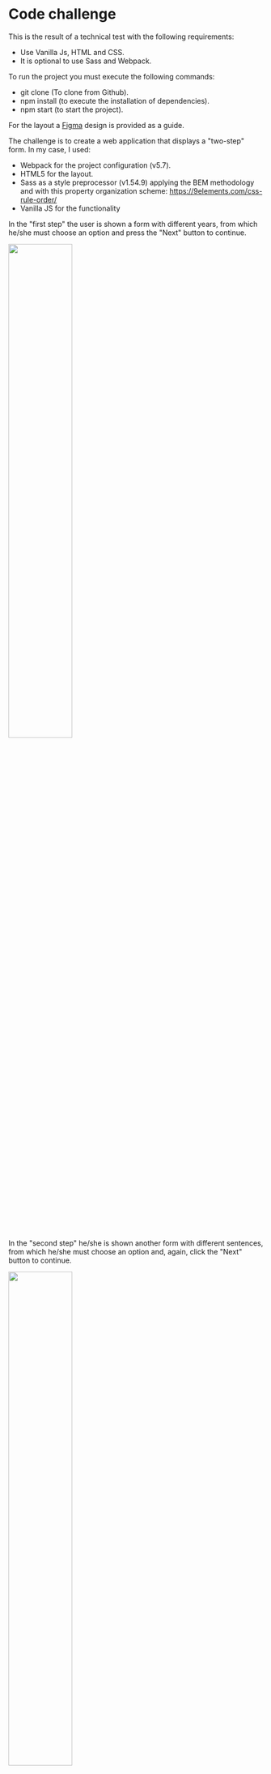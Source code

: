 # Code challenge

This is the result of a technical test with the following requirements:

- Use Vanilla Js, HTML and CSS.
- It is optional to use Sass and Webpack.

To run the project you must execute the following commands:

- git clone (To clone from Github).
- npm install (to execute the installation of dependencies).
- npm start (to start the project).

For the layout a <a href="https://www.figma.com/file/KDuOCJHBVWXpv8Ix4rDsx8/SIROKO-Quiz" alt="Figma design guide">Figma</a> design is provided as a guide.

The challenge is to create a web application that displays a "two-step" form. In my case, I used:

- Webpack for the project configuration (v5.7).
- HTML5 for the layout.
- Sass as a style preprocessor (v1.54.9) applying the BEM methodology and with this property organization scheme: https://9elements.com/css-rule-order/
- Vanilla JS for the functionality

In the "first step" the user is shown a form with different years, from which he/she must choose an option and press the "Next" button to continue.

<img src="src/images/Year-screen.png" width="50%">

 In the "second step" he/she is shown another form with different sentences, from which he/she must choose an option and, again, click the "Next" button to continue. 
 
 <img src="src/images/Answer-screen.png" width="50%">

In both cases, the options are shown to the user with radio type inputs; the value checked by the user is stored in the local storage.

In the next screen, a code is displayed. The code is generated from the sum of the last two digits of the chosen year and the last 4 letters of the chosen phrase, eliminating the vowel "a" and spaces (if any). A button is also added to copy the generated code to the clipboard.

<img src="src/images/Code-screen.png" width="50%">

In this screen a counter is created that gives 20 minutes of time before the code expires. Once this time has elapsed, a message appears saying that the code has expired and a link to restart the whole process.

<img src="src/images/Expired-screen.png" width="50%">

The project has different views depending on the device:

- mobile

<img src="src/images/Year-screen.png" width="50%">

- tablet

<img src="src/images/Tablet.png" width="50%">

- web

<img src="src/images/Web-screen.png" width="50%">

Remarks:

The font sizes, widths, margins, etc, in the Figma design are not representative when creating the application. And adjustments should be made to make it as close as possible to the mockup.
